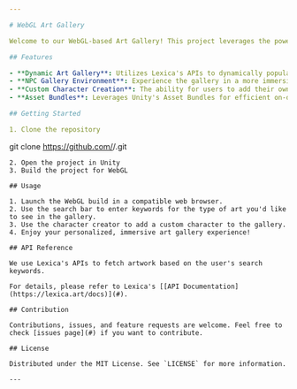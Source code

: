 ```yaml
---

# WebGL Art Gallery

Welcome to our WebGL-based Art Gallery! This project leverages the power of Lexica RESTful APIs to populate an immersive gallery environment with art pieces based on keywords that the user searches for. 

## Features

- **Dynamic Art Gallery**: Utilizes Lexica's APIs to dynamically populate the gallery with artworks based on the user's search keywords.
- **NPC Gallery Environment**: Experience the gallery in a more immersive and interactive way with Non-Player Characters populating the environment.
- **Custom Character Creation**: The ability for users to add their own custom characters made using [Ready Player Me](https://readyplayer.me/).
- **Asset Bundles**: Leverages Unity's Asset Bundles for efficient on-demand content loading and updates.

## Getting Started

1. Clone the repository
```
git clone https://github.com/<username>/<repo-name>.git
```
2. Open the project in Unity
3. Build the project for WebGL

## Usage

1. Launch the WebGL build in a compatible web browser.
2. Use the search bar to enter keywords for the type of art you'd like to see in the gallery.
3. Use the character creator to add a custom character to the gallery.
4. Enjoy your personalized, immersive art gallery experience!

## API Reference

We use Lexica's APIs to fetch artwork based on the user's search keywords. 

For details, please refer to Lexica's [[API Documentation](https://lexica.art/docs)](#).

## Contribution

Contributions, issues, and feature requests are welcome. Feel free to check [issues page](#) if you want to contribute.

## License

Distributed under the MIT License. See `LICENSE` for more information.

---
```


